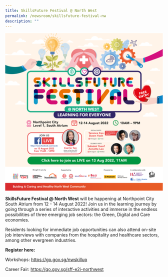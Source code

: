 ```yaml
---
title: SkillsFuture Festival @ North West
permalink: /newsroom/skillsfuture-festival-nw
description: ""
---
```

<a href="https://www.facebook.com/login/?next=https%3A%2F%2Fwww.facebook.com%2Fnwcdc%2F">
<img src="/images/NewsRoom/NWC206_CDC%20site%20Web%20Banner_2048x2048px_FA.png">
</a>

**SkillsFuture Festival @ North West** will be happening at Northpoint City South Atrium from 12 - 14 August 2022! Join us in the learning journey by going through a series of interactive activities and immerse in the endless possibilities of three emerging job sectors: the Green, Digital and Care economies.    

Residents looking for immediate job opportunities can also attend on-site job interviews with companies from the hospitality and healthcare sectors, among other evergreen industries.

**Register here:**

Workshops: https://go.gov.sg/nwskillup

Career Fair: https://go.gov.sg/sff-e2i-northwest
